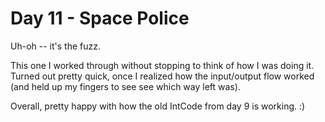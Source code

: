 # Day 11 - Space Police

Uh-oh -- it's the fuzz.

This one I worked through without stopping to think of how I was doing it. Turned out pretty quick, once I realized how the input/output flow worked (and held up my fingers to see see which way left was).

Overall, pretty happy with how the old IntCode from day 9 is working. :)